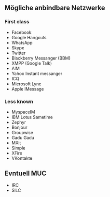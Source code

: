 ## Mögliche anbindbare Netzwerke ##

### First class ###
* Facebook
* Google Hangouts
* WhatsApp
* Skype
* Twitter
* Blackberry Messanger (BBM)
* XMPP (Google Talk)
* AIM
* Yahoo Instant messanger
* ICQ
* Microsoft Lync
* Apple IMessage

### Less known ###
* MyspaceIM
* IBM Lotus Sametime
* Zephyr
* Bonjour
* Groupwise
* Gadu Gadu
* MXit
* Simple
* XFire
* VKontakte

## Evntuell MUC ##

* IRC
* SILC